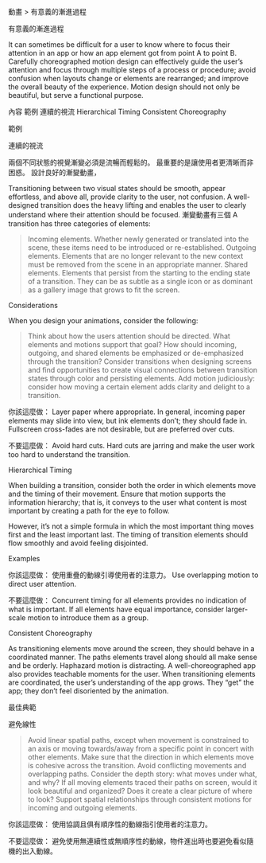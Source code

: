 動畫 > 有意義的漸進過程




有意義的漸進過程

It can sometimes be difficult for a user to know where to focus their attention in an app or how an app element got from point A to point B. Carefully choreographed motion design can effectively guide the user’s attention and focus through multiple steps of a process or procedure; avoid confusion when layouts change or elements are rearranged; and improve the overall beauty of the experience. Motion design should not only be beautiful, but serve a functional purpose.



內容
範例
連續的視流
Hierarchical Timing
Consistent Choreography






範例






連續的視流

兩個不同狀態的視覺漸變必須是流暢而輕鬆的。
最重要的是讓使用者更清晰而非困惑。
設計良好的漸變動畫，

Transitioning between two visual states should be smooth, appear effortless, and above all, provide clarity to the user, not confusion. A well-designed transition does the heavy lifting and enables the user to clearly understand where their attention should be focused. 漸變動畫有三個 A transition has three categories of elements:

> Incoming elements. Whether newly generated or translated into the scene, these items need to be introduced or re-established.
> Outgoing elements. Elements that are no longer relevant to the new context must be removed from the scene in an appropriate manner.
> Shared elements. Elements that persist from the starting to the ending state of a transition. They can be as subtle as a single icon or as dominant as a gallery image that grows to fit the screen.

Considerations

When you design your animations, consider the following:
> Think about how the users attention should be directed. What elements and motions support that goal? How should incoming, outgoing, and shared elements be emphasized or de-emphasized through the transition?
> Consider transitions when designing screens and find opportunities to create visual connections between transition states through color and persisting elements.
> Add motion judiciously: consider how moving a certain element adds clarity and delight to a transition.




你該這麼做：
Layer paper where appropriate. In general, incoming paper elements may slide into view, but ink elements don’t; they should fade in. Fullscreen cross-fades are not desirable, but are preferred over cuts.



不要這麼做：
Avoid hard cuts. Hard cuts are jarring and make the user work too hard to understand the transition.








Hierarchical Timing

When building a transition, consider both the order in which elements move and the timing of their movement. Ensure that motion supports the information hierarchy; that is, it conveys to the user what content is most important by creating a path for the eye to follow.

However, it’s not a simple formula in which the most important thing moves first and the least important last. The timing of transition elements should flow smoothly and avoid feeling disjointed.



Examples

你該這麼做：
使用重疊的動線引導使用者的注意力。
Use overlapping motion to direct user attention.

不要這麼做：
Concurrent timing for all elements provides no indication of what is important. If all elements have equal importance, consider larger-scale motion to introduce them as a group.





Consistent Choreography

As transitioning elements move around the screen, they should behave in a coordinated manner. The paths elements travel along should all make sense and be orderly. Haphazard motion is distracting. A well-choreographed app also provides teachable moments for the user. When transitioning elements are coordinated, the user’s understanding of the app grows. They “get” the app; they don’t feel disoriented by the animation.



最佳典範

避免線性
> Avoid linear spatial paths, except when movement is constrained to an axis or moving towards/away from a specific point in concert with other elements.
> Make sure that the direction in which elements move is cohesive across the transition. Avoid conflicting movements and overlapping paths.
> Consider the depth story: what moves under what, and why?
> If all moving elements traced their paths on screen, would it look beautiful and organized? Does it create a clear picture of where to look?
> Support spatial relationships through consistent motions for incoming and outgoing elements.



 
你該這麼做：
使用協調且俱有順序性的動線指引使用者的注意力。



不要這麼做：
避免使用無連續性或無順序性的動線，物件進出時也要避免看似隨機的出入動線。
